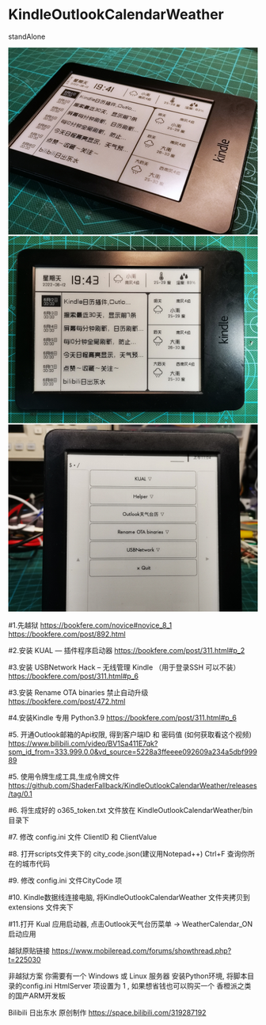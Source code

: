# KindleOutlookCalendarWeather
 standAlone
 

![image](https://github.com/ShaderFallback/KindleOutlookCalendarWeather/blob/main/image/KindleOutlookCalendar_01.jpg)
![image](https://github.com/ShaderFallback/KindleOutlookCalendarWeather/blob/main/image/KindleOutlookCalendar_00.jpg)
![image](https://github.com/ShaderFallback/KindleOutlookCalendarWeather/blob/main/image/KindleOutlookCalendar_02.jpg)
 
#1.先越狱
https://bookfere.com/novice#novice_8_1
https://bookfere.com/post/892.html

#2.安装 KUAL — 插件程序启动器
https://bookfere.com/post/311.html#p_2

#3.安装 USBNetwork Hack – 无线管理 Kindle （用于登录SSH 可以不装）
https://bookfere.com/post/311.html#p_6

#3.安装 Rename OTA binaries 禁止自动升级 
https://bookfere.com/post/472.html

#4.安装Kindle 专用 Python3.9
https://bookfere.com/post/311.html#p_6

#5. 开通Outlook邮箱的Api权限, 得到客户端ID 和 密码值 (如何获取看这个视频)
https://www.bilibili.com/video/BV1Sa411E7qk?spm_id_from=333.999.0.0&vd_source=5228a3ffeeee092609a234a5dbf99989

#5. 使用令牌生成工具,生成令牌文件 https://github.com/ShaderFallback/KindleOutlookCalendarWeather/releases/tag/0.1

#6. 将生成好的 o365_token.txt 文件放在 KindleOutlookCalendarWeather/bin  目录下

#7. 修改 config.ini 文件 ClientID 和 ClientValue 

#8. 打开scripts文件夹下的 city_code.json(建议用Notepad++) Ctrl+F 查询你所在的城市代码

#9. 修改 config.ini 文件CityCode 项

#10. Kindle数据线连接电脑, 将KindleOutlookCalendarWeather 文件夹拷贝到extensions 文件夹下

#11.打开 Kual 应用启动器, 点击Outlook天气台历菜单 -> WeatherCalendar_ON  启动应用

越狱原贴链接
https://www.mobileread.com/forums/showthread.php?t=225030

非越狱方案
你需要有一个 Windows  或 Linux 服务器 安装Python环境, 将脚本目录的config.ini 
HtmlServer 项设置为 1 , 如果想省钱也可以购买一个 香橙派之类的国产ARM开发板


Bilibili 日出东水 原创制作
https://space.bilibili.com/319287192
